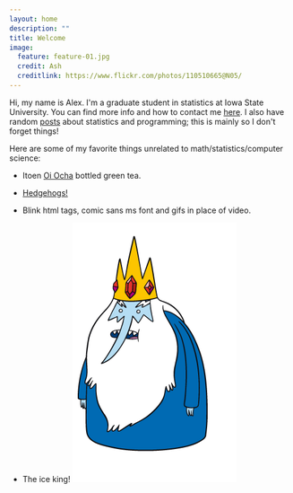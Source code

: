 ```yaml
---
layout: home
description: ""
title: Welcome
image:
  feature: feature-01.jpg
  credit: Ash
  creditlink: https://www.flickr.com/photos/110510665@N05/
---
```

Hi, my name is Alex.  I'm a graduate student in statistics at Iowa State University.  You can find more info and how to contact me [here](/about/).  I also have random [posts](/posts/) about statistics and programming; this is mainly so I don't forget things!

Here are some of my favorite things unrelated to math/statistics/computer science:

* Itoen [Oi Ocha](http://www.itoen.com/ready-to-drink/oi-ocha/oi-ocha-16-9-fl-oz-24-bottles-case) bottled green tea.

* [Hedgehogs!](http://www.telegraph.co.uk/news/picturegalleries/howaboutthat/10760008/In-pictures-The-many-faces-of-Marutaro-the-hedgehog.html?frame=2879441)

* Blink html tags, comic sans ms font and gifs in place of video.

* The ice king!
![Ice King](/images/Ice_King.png)




